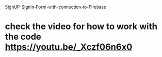 ﻿SignUP-SignIn-Form-with-connection-to-FIrebase
# check the video for how to work with the code https://youtu.be/_Xczf06n6x0
